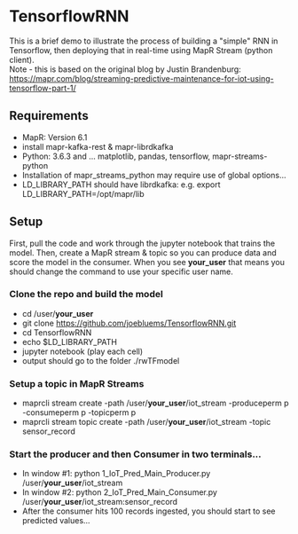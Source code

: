 # TensorflowRNN
This is a brief demo to illustrate the process of building a "simple" RNN in Tensorflow, then deploying that in real-time using MapR Stream (python client).
<br>
Note - this is based on the original blog by Justin Brandenburg: https://mapr.com/blog/streaming-predictive-maintenance-for-iot-using-tensorflow-part-1/

## Requirements
- MapR: Version 6.1
- install mapr-kafka-rest & mapr-librdkafka
- Python: 3.6.3 and ... matplotlib, pandas, tensorflow, mapr-streams-python
- Installation of mapr_streams_python may require use of global options...
- LD_LIBRARY_PATH should have librdkafka: e.g. export LD_LIBRARY_PATH=/opt/mapr/lib
 
## Setup
First, pull the code and work through the jupyter notebook that trains the model. Then, create a MapR stream & topic so you can produce data and score the model in the consumer. When you see **your_user** that means you should change the command to use your specific user name.
### Clone the repo and build the model
- cd /user/**your_user**
- git clone https://github.com/joebluems/TensorflowRNN.git
- cd TensorflowRNN
- echo $LD_LIBRARY_PATH
- jupyter notebook (play each cell)
- output should go to the folder ./rwTFmodel

### Setup a topic in MapR Streams
- maprcli stream create -path /user/**your_user**/iot_stream -produceperm p -consumeperm p -topicperm p
- maprcli stream topic create -path /user/**your_user**/iot_stream -topic sensor_record

### Start the producer and then Consumer in two terminals...
- In window #1: python 1_IoT_Pred_Main_Producer.py /user/**your_user**/iot_stream
- In window #2: python 2_IoT_Pred_Main_Consumer.py /user/**your_user**/iot_stream:sensor_record
- After the consumer hits 100 records ingested, you should start to see predicted values...
